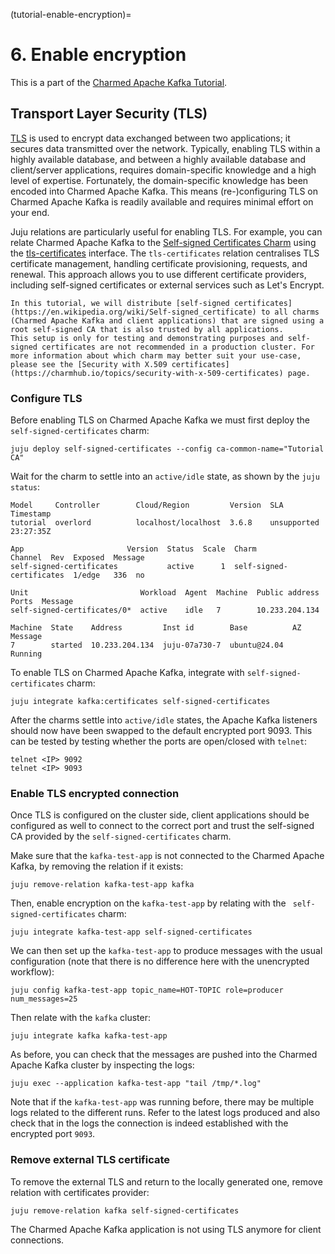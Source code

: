 (tutorial-enable-encryption)=
# 6. Enable encryption

This is a part of the [Charmed Apache Kafka Tutorial](index.md).

## Transport Layer Security (TLS)

[TLS](https://en.wikipedia.org/wiki/Transport_Layer_Security) is used to encrypt data exchanged between two applications; it secures data transmitted over the network. Typically, enabling TLS within a highly available database, and between a highly available database and client/server applications, requires domain-specific knowledge and a high level of expertise. Fortunately, the domain-specific knowledge has been encoded into Charmed Apache Kafka. This means (re-)configuring TLS on Charmed Apache Kafka is readily available and requires minimal effort on your end.

Juju relations are particularly useful for enabling TLS. 
For example, you can relate Charmed Apache Kafka to the 
[Self-signed Certificates Charm](https://charmhub.io/self-signed-certificates)
using the [tls-certificates](https://charmhub.io/integrations/tls-certificates) interface. 
The `tls-certificates` relation centralises TLS certificate management, handling certificate provisioning, requests, and renewal. This approach allows you to use different certificate providers, including self-signed certificates or external services such as Let's Encrypt.

```{note}
In this tutorial, we will distribute [self-signed certificates](https://en.wikipedia.org/wiki/Self-signed_certificate) to all charms (Charmed Apache Kafka and client applications) that are signed using a root self-signed CA that is also trusted by all applications. 
This setup is only for testing and demonstrating purposes and self-signed certificates are not recommended in a production cluster. For more information about which charm may better suit your use-case, please see the [Security with X.509 certificates](https://charmhub.io/topics/security-with-x-509-certificates) page.
```

### Configure TLS

Before enabling TLS on Charmed Apache Kafka we must first deploy the `self-signed-certificates` charm:

```shell
juju deploy self-signed-certificates --config ca-common-name="Tutorial CA"
```

Wait for the charm to settle into an `active/idle` state, as shown by the `juju status`:

```shell
Model     Controller        Cloud/Region         Version  SLA          Timestamp
tutorial  overlord          localhost/localhost  3.6.8    unsupported  23:27:35Z

App                       Version  Status  Scale  Charm                     Channel  Rev  Exposed  Message
self-signed-certificates           active      1  self-signed-certificates  1/edge   336  no       

Unit                         Workload  Agent  Machine  Public address  Ports  Message
self-signed-certificates/0*  active    idle   7        10.233.204.134         

Machine  State    Address         Inst id        Base          AZ  Message
7        started  10.233.204.134  juju-07a730-7  ubuntu@24.04      Running
```

To enable TLS on Charmed Apache Kafka, integrate with `self-signed-certificates` charm:

```shell
juju integrate kafka:certificates self-signed-certificates
```

After the charms settle into `active/idle` states, the Apache Kafka listeners should now have been swapped to the 
default encrypted port 9093. This can be tested by testing whether the ports are open/closed with `telnet`:

```shell
telnet <IP> 9092 
telnet <IP> 9093
```

### Enable TLS encrypted connection

Once TLS is configured on the cluster side, client applications should be configured as well to connect to
the correct port and trust the self-signed CA provided by the `self-signed-certificates` charm. 

Make sure that the `kafka-test-app` is not connected to the Charmed Apache Kafka, by removing the relation if it exists:

```shell
juju remove-relation kafka-test-app kafka
```

Then, enable encryption on the `kafka-test-app` by relating with the ` self-signed-certificates` charm:

```shell
juju integrate kafka-test-app self-signed-certificates
```

We can then set up the `kafka-test-app` to produce messages with the usual configuration (note that there is no difference 
here with the unencrypted workflow):

```shell
juju config kafka-test-app topic_name=HOT-TOPIC role=producer num_messages=25
```

Then relate with the `kafka` cluster:

```shell
juju integrate kafka kafka-test-app
```

As before, you can check that the messages are pushed into the Charmed Apache Kafka cluster by inspecting the logs:

```shell
juju exec --application kafka-test-app "tail /tmp/*.log"
```

Note that if the `kafka-test-app` was running before, there may be multiple logs related to the different
runs. Refer to the latest logs produced and also check that in the logs the connection is indeed established
with the encrypted port `9093`.

### Remove external TLS certificate

To remove the external TLS and return to the locally generated one, remove relation with certificates provider:

```shell
juju remove-relation kafka self-signed-certificates
```

The Charmed Apache Kafka application is not using TLS anymore for client connections.
